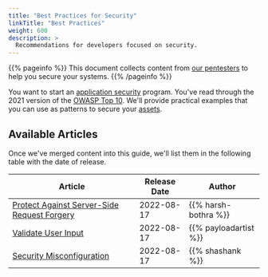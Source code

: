 ```yaml
---
title: "Best Practices for Security"
linkTitle: "Best Practices"
weight: 600
description: >
  Recommendations for developers focused on security.
---
```


{{% pageinfo %}}
This document collects content from [our pentesters](https://cobalt.io/our-pentesters) to
help you secure your systems.
{{% /pageinfo %}}

You want to start an [application security](../getting-started/glossary/#application-security-appsec)
program. You've read through the 2021 version of the [OWASP Top 10](https://owasp.org/Top10/).
We'll provide practical examples that you can use as patterns to secure your
[assets](../getting-started/glossary/#assets).

<!-- Plan: set up subdirectories based on each OWASP Top 10 entry. Add an `_index.md` file, with a brief description from https://owasp.org/Top10/ and add each article in that subdirectory -->
<!-- Keep the first articles in the "top-level" BestPractices subdirectory,
until we have enough articles to actually organize. -->

## Available Articles

Once we've merged content into this guide, we'll list them in the following table with the
date of release.

| Article                                                              | Release Date | Author                |
|----------------------------------------------------------------------|--------------|-----------------------|
| [Protect Against Server-Side Request Forgery](./defend-against-ssrf) | 2022-08-17   | {{% harsh-bothra %}}  |
| [Validate User Input](./akhan_input_validation)                      | 2022-08-17   | {{% payloadartist %}} |
| [Security Misconfiguration](./securitymisconfiguration)              | 2022-08-17   | {{% shashank %}}      |

